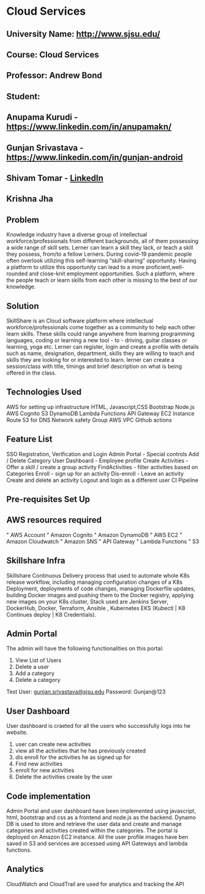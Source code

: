 # Cloud Services

## University Name: http://www.sjsu.edu/ 
## Course: Cloud Services
## Professor: Andrew Bond
## Student: 
## Anupama Kurudi - https://www.linkedin.com/in/anupamakn/
## Gunjan Srivastava - https://www.linkedin.com/in/gunjan-android
## Shivam Tomar - [LinkedIn](https://www.linkedin.com/in/shivam-tomar/)
## Krishna Jha

## Problem 
Knowledge industry have a diverse group of intellectual workforce/professionals from different backgrounds, all of them possessing a wide range of skill sets. Lerner can learn a skill they lack, or teach a skill they possess, from/to a fellow Lerners. During covid-19 pandemic people often overlook utilizing this self-learning “skill-sharing” opportunity. Having a platform to utilize this opportunity can lead to a more proficient,well-rounded and close-knit employment opportunities. Such a platform, where the people teach or learn skills from each other is missing to the best of our knowledge.

## Solution 
SkillShare is an Cloud software platform where intellectual workforce/professionals come together as a community to help each other learn skills. These skills could range anywhere from learning programming languages, coding or learning a new tool - to - driving, guitar classes or learning, yoga etc. Lerner can register, login and create a profile with details such as name, designation, department, skills they are willing to teach and skills they are looking for or interested to learn. lerner can create a session/class with title, timings and brief description on what is being offered in the class.

## Technologies Used
 
AWS for setting up infrastructure
HTML, Javascript,CSS
Bootstrap
Node.js
AWS Cognito
S3 
DynamoDB
Lambda Functions
API Gateway
EC2 Instance
Route 53 for DNS
Network safety Group
AWS VPC
Github actions

## Feature List
SSO Registration, Verification and Login 
Admin Portal - Special controls
Add / Delete Category
User Dashboard - Employee profile
Create Activities - Offer a skill / create a group activity
FindActivities - filter activities based on Categories
Enroll - sign up for an activity
Dis-enroll - Leave an activity
Create and delete an activity
Logout and login as a different user
CI Pipeline

## Pre-requisites Set Up
## AWS resources required
" AWS Account
"	Amazon Cognito
"	Amazon DynamoDB
"	AWS EC2 
"	Amazon Cloudwatch
"	Amazon SNS
"	API Gateway
"	Lambda Functions
"	S3

## Skillshare Infra
Skillshare Continuous Delivery process that used to automate whole K8s release workflow, including managing configuration changes of a K8s Deployment, deployments of code changes, managing Dockerfile updates, building Docker images and pushing them to the Docker registry, applying new images on your K8s cluster, Stack used are
Jenkins Server, DockerHub, Docker, Terraform, Ansible , Kubernetes EKS (Kubectl | K8 Continues deploy | K8 Credentials).

## Admin Portal

The admin will have the following functionalities on this portal: 

1. View List of Users
2. Delete a user
3. Add a category
4. Delete a category

Test User: gunjan.srivastava@sjsu.edu
Password: Gunjan@123

## User Dashboard

User dashboard is craeted for all the users who successfully logs into he website.

1. user can create new activities
2. view all the activities that he has previously created
3. dis enroll for the activities he as signed up for
4. Find new activities
5. enroll for new activities
6. Delete the activities create by the user

## Code implementation
   Admin Portal and user dashboard have been implemented using javascript, html, bootstrap  and css as a frontend and node.js as the backend. Dynamo DB is used to store and retrieve the user data and create and manage categories and activities created within the categories. The portal is deployed on Amazon EC2 instance. All the user profile images have ben saved in S3 and services are accessed using API Gateways and lambda functions.
   
## Analytics

CloudWatch and CloudTrail are used for analytics and tracking the API

